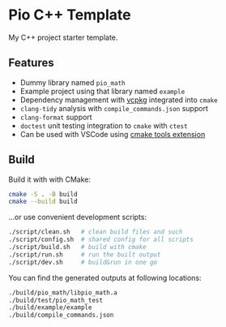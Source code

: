# Pio C++ Template

My C++ project starter template.

## Features

- Dummy library named `pio_math`
- Example project using that library named `example`
- Dependency management with [vcpkg](https://github.com/microsoft/vcpkg) integrated into `cmake`
- `clang-tidy` analysis with `compile_commands.json` support
- `clang-format` support
- `doctest` unit testing integration to `cmake` with `ctest`
- Can be used with VSCode using [cmake tools extension](https://marketplace.visualstudio.com/items?itemName=ms-vscode.cmake-tools)

## Build

Build it with with CMake:

```sh
cmake -S . -B build
cmake --build build
```

...or use convenient development scripts:

```sh
./script/clean.sh   # clean build files and such
./script/config.sh  # shared config for all scripts
./script/build.sh   # build with cmake
./script/run.sh     # run the built output
./script/dev.sh     # build&run in one go
```

You can find the generated outputs at following locations:

```sh
./build/pio_math/libpio_math.a
./build/test/pio_math_test
./build/example/example
./build/compile_commands.json
```
